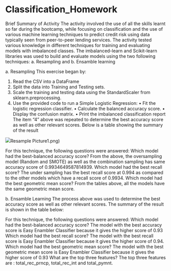 # Classification_Homework

Brief Summary of Activity
The activity involved the use of all the skills learnt so far during the bootcamp, while focusing on classification and the use of various machine learning techniques to predict credit risk using data  typically seen from peer-to-peer lending services. The activity tested various knowledge in different techniques for training and evaluating models with imbalanced classes. The imbalanced-learn and Scikit-learn libraries was used to build and evaluate models using the two following techniques:
a.	Resampling and 
b.	Ensamble learning

a. Resampling
This exercise began by:
1.	Read the CSV into a DataFrame
2.	Split the data into Training and Testing sets.
3.	Scale the training and testing data using the StandardScaler from sklearn.preprocessing.
4.	Use the provided code to run a Simple Logistic Regression:
•	Fit the logistic regression classifier.
•	Calculate the balanced accuracy score.
•	Display the confusion matrix.
•	Print the imbalanced classification report
The item “4” above was repeated to determine the best accuracy score as well as other relevant scores. Below is a table showing the summary of the result

![](Images/)Resample Picture1.png)
 
For this technique, the following questions were answered:
Which model had the best-balanced accuracy score? From the above, the oversampling model (Random and SMOTE) as well as the combination sampling has same accuracy score of 0.9934649587814939.
Which model had the best recall score? The under sampling has the best recall score at 0.994 as compared to the other models which have a recall score of 0.9934.
Which model had the best geometric mean score? From the tables above, all the models have the same geometric mean score.

b.	Ensamble Learning
The process above was used to determine the best accuracy score as well as other relevant scores. The summary of the result is shown in the table below:
 

For this technique, the following questions were answered:
Which model had the best-balanced accuracy score? The model with the best accuracy score is Easy Enambler Classifier because it gives the higher score of 0.93
Which model had the best recall score? The model with the best recall score is Easy Enambler Classifier because it gives the higher score of 0.94.
Which model had the best geometric mean score? The model with the best geometric mean score is Easy Enambler Classifier because it gives the higher score of 0.93
What are the top three features? The top three features are : total_rec_prncp, total_rec_int and total_pymnt.
